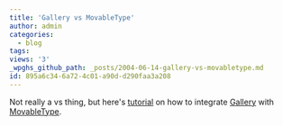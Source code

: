 ```yaml
---
title: 'Gallery vs MovableType'
author: admin
categories:
  - blog
tags: 
views: '3'
_wpghs_github_path: _posts/2004-06-14-gallery-vs-movabletype.md
id: 895a6c34-6a72-4c01-a90d-d290faa3a208
---
```

<p>Not really a vs thing, but here's <a href="http://dlugosz.net/wiki/index.php/IntegratingGalleryIntoMovableType">tutorial</a> on how to integrate <a href="http://gallery.sourceforge.net/">Gallery</a> with <a href="http://www.movabletype.org/">MovableType</a>.</p>
